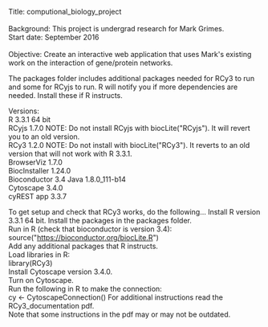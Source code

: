 Title: computional_biology_project <br />	
Background: This project is undergrad research for Mark Grimes.	<br />
Start date: September 2016 <br />	
Objective: Create an interactive web application that uses Mark's existing work on the interaction	of gene/protein networks. <br />	

The packages folder includes additional packages needed for RCy3 to run and some for RCyjs to run. R will notify you if more dependencies are needed. Install these if R instructs. 

Versions:	
R 		3.3.1 64 bit	
RCyjs 		1.7.0 NOTE: Do not install RCyjs with biocLite("RCyjs"). It will revert you to an old version.	
RCy3		1.2.0 NOTE: Do not install with biocLite("RCy3"). It reverts to an old version that will not work with R 3.3.1.	 
BrowserViz 	1.7.0	
BiocInstaller 	1.24.0	
Bioconductor	3.4	
Java		1.8.0_111-b14	
Cytoscape 	3.4.0	
cyREST app	3.3.7	

To get setup and check that RCy3 works, do the following...	
Install R version 3.3.1 64 bit.	
Install the packages in the packages folder.	
Run in R (check that bioconductor is version 3.4):	 
source("https://bioconductor.org/biocLite.R")	
Add any additional packages that R instructs.	 
Load libraries in R:	
library(RCy3)	
Install Cytoscape version 3.4.0.	
Turn on Cytoscape.	
Run the following in R to make the connection:	
cy <- CytoscapeConnection()	
For additional instructions read the RCy3_documentation pdf.	
Note that some instructions in the pdf may or may not be outdated.	
